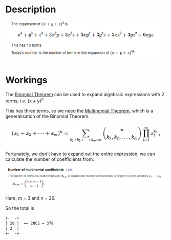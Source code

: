 # Description
!["Day 18"](./mscroggs-day18.png "Day 18")

# Workings
The [Binomial Theorem](https://en.wikipedia.org/wiki/Binomial_theorem) can be used to expand algebraic expressions with 2 terms, i.e. (x + y)<sup>n</sup>

This has three terms, so we need the [Multinomial Theorem](https://en.wikipedia.org/wiki/Multinomial_theorem), which is a generalisation of the Binomial Theorem.

!["Multinomial Theorem"](./multinomial.png "Multinomial Theorem")


Fortunately, we don't have to expand out the entire expression, we can calculate the number of coefficients from:

!["Number of Coefficients"](./num-coefficients.png "Number of Coefficients")

Here, m = 3 and n = 26.

So the total is
```
+-  -+
| 28 |  == 28C2 = 378
| 2  |
+-  -+
```
